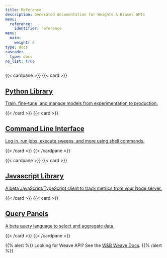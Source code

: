 ```yaml
---
title: Reference
description: Generated documentation for Weights & Biases APIs
menu: 
  reference:
    identifier: reference
menu:
  main:
    weight: 2
type: docs
cascade:
  type: docs
no_list: true
---
```




{{< cardpane >}}
  {{< card >}}
    <a href="./python/">
      <h2 className="card-title">Python Library</h2>
      <p className="card-content">Train, fine-tune, and manage models from experimentation to production.</p>
    </a>
  {{< /card >}}
  {{< card >}}
    <a href="./query-panel/">
      <h2 className="card-title">Command Line Interface</h2>
      <p className="card-content">Log in, run jobs, execute sweeps, and more using shell commands.</p>
    </a>
  {{< /card >}}
{{< /cardpane >}}

{{< cardpane >}}
  {{< card >}}
    <a href="./js/">
      <h2 className="card-title">Javascript Library</h2>
      <p className="card-content">A beta JavaScript/TypeScript client to track metrics from your Node server.</p>
    </a>
  {{< /card >}}
  {{< card >}}
    <a href="./query-panel/">
      <h2 className="card-title">Query Panels</h2>
      <p className="card-content"> A beta query language to select and aggregate data.</p>
    </a>
  {{< /card >}}
{{< /cardpane >}}

{{% alert %}}
Looking for Weave API? See the [W&B Weave Docs](https://weave-docs.wandb.ai/).
{{% /alert %}}

 